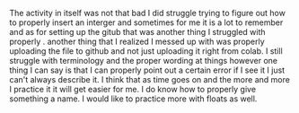 The activity in itself was not that bad I did struggle trying to figure out how to properly insert an interger and sometimes for me it is a lot to remember and as for setting up the gitub that was another thing I struggled with properly . another thing that I realized I messed up with was properly uploading the file to github and not just uploading it right from colab. I still struggle with terminology and the proper wording at things however one thing I can say is that I can properly point out a certain error if I see it I just can't always describe it. I think that as time goes on and the more and more I practice it it will get easier for me. I do know how to properly give something a name. I would like to practice more with floats as well.
